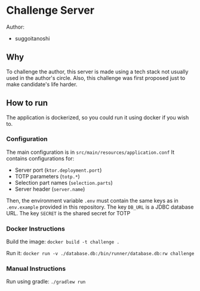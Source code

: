 # Challenge Server
Author:
- suggoitanoshi

## Why
To challenge the author, this server is made using a tech stack
not usually used in the author's circle. Also, this challenge was
first proposed just to make candidate's life harder.

## How to run
The application is dockerized, so you could run it using docker
if you wish to.

### Configuration
The main configuration is in `src/main/resources/application.conf`
It contains configurations for:
- Server port (`ktor.deployment.port`)
- TOTP parameters (`totp.*`)
- Selection part names (`selection.parts`)
- Server header (`server.name`)

Then, the environment variable `.env` must contain the same keys as in
`.env.example` provided in this repository.
The key `DB_URL` is a JDBC database URL.
The key `SECRET` is the shared secret for TOTP

### Docker Instructions
Build the image:
`docker build -t challenge .`

Run it:
`docker run -v ./database.db:/bin/runner/database.db:rw challenge`

### Manual Instructions
Run using gradle:
`./gradlew run`
